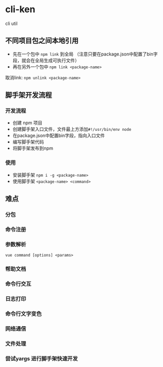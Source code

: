 # cli-ken

cli util

## 不同项目包之间本地引用

+ 先在一个包中 `npm link` 到全局 （注意只要在package.json中配置了bin字段，就会在全局生成可执行文件）
+ 再在另外一个包中 `npm link <package-name>`

取消link: `npm unlink <package-name>`

## 脚手架开发流程

### 开发流程

+ 创建 npm 项目
+ 创建脚手架入口文件，文件最上方添加`#!/usr/bin/env node`
+ 在package.json中配置bin字段，指向入口文件
+ 编写脚手架代码
+ 将脚手架发布到npm

### 使用

+ 安装脚手架 `npm i -g <package-name>`
+ 使用脚手架 `<package-name> <command>`

## 难点

### 分包

### 命令注册

### 参数解析

`vue command [options] <params>`

### 帮助文档

### 命令行交互

### 日志打印

### 命令行文字变色

### 网络通信

### 文件处理

### 尝试yargs 进行脚手架快速开发

